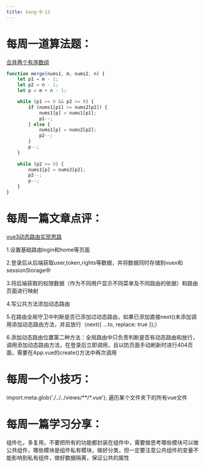 ```yaml
---
title: kang-9-13
---
```


# 每周一道算法题：

[合并两个有序数组](https://leetcode.cn/problems/merge-sorted-array/description/?envType=study-plan-v2&envId=top-interview-150)

```js
function merge(nums1, m, nums2, n) {  
    let p1 = m - 1;  
    let p2 = n - 1;  
    let p = m + n - 1;  

    while (p1 >= 0 && p2 >= 0) {  
        if (nums1[p1] >= nums2[p2]) {  
            nums1[p] = nums1[p1];  
            p1--;  
        } else {  
            nums1[p] = nums2[p2];  
            p2--;  
        }  
        p--;  
    }  
  
    while (p2 >= 0) {  
        nums1[p] = nums2[p2];  
        p2--;  
        p--;  
    }  
}  
```

# 每周一篇文章点评：

[vue3动态路由实现思路](https://blog.csdn.net/qq_34569497/article/details/132477617)

1.设置基础路由login和home等页面  

2.登录后从后端获取user,token,rights等数据，并将数据同时存储到vuex和sessionStorage中  

3.将后端获取的权限数据（作为不同用户显示不同菜单及不同路由的依据）和路由页面进行映射  

4.写公共方法添加动态路由  

5.在路由全局守卫中判断是否已添加过动态路由，如果已添加直接next()未添加调用添加动态路由方法，并且放行（next({ ...to, replace: true });）  

6.添加动态路由位置第二种方法：全局路由中只负责判断是否有动态路由和放行，调用添加动态路由方法，在登录后立即调用，且以防页面手动刷新时进行404页面，需要在App.vue的create()方法中再次调用


# 每周一个小技巧：

 import.meta.glob('./../../views/**/*.vue'); 遍历某个文件夹下的所有vue文件

# 每周一篇学习分享：

   组件化，多复用，不要把所有的功能都封装在组件中，需要做思考哪些模块可以做公共组件，哪些模块是组件私有模块，做好分类，但一定要注意公共组件的变量不能影响到私有组件，做好数据隔离，保证公共的属性

